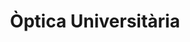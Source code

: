 ---
title: "Òptica Universitària"
url: /esplugues-de-llobregat/optica-universitaria/
shop: óptico
---
